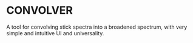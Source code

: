 # CONVOLVER
A tool for convolving stick spectra into a broadened spectrum, with very simple and intuitive UI and universality.
